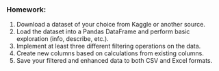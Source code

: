 
### Homework:

1. Download a dataset of your choice from Kaggle or another source.
2. Load the dataset into a Pandas DataFrame and perform basic exploration (info, describe, etc.).
3. Implement at least three different filtering operations on the data.
4. Create new columns based on calculations from existing columns.
5. Save your filtered and enhanced data to both CSV and Excel formats.

